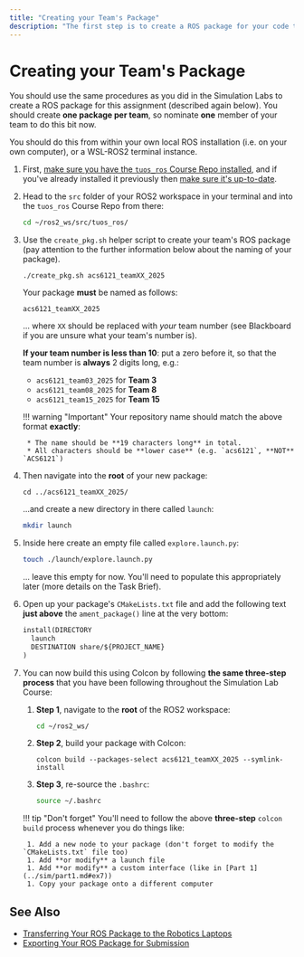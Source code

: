 ```yaml
---
title: "Creating your Team's Package"
description: "The first step is to create a ROS package for your code to live in" 
---
```


# Creating your Team's Package

You should use the same procedures as you did in the Simulation Labs to create a ROS package for this assignment (described again below). You should create **one package per team**, so nominate **one** member of your team to do this bit now.

You should do this from within your own local ROS installation (i.e. on your own computer), or a WSL-ROS2 terminal instance.

1. First, [make sure you have the `tuos_ros` Course Repo installed](../extras/course-repo.md#installing), and if you've already installed it previously then [make sure it's up-to-date](../extras/course-repo.md#updating).

1. Head to the `src` folder of your ROS2 workspace in your terminal and into the `tuos_ros` Course Repo from there:

    ```bash
    cd ~/ros2_ws/src/tuos_ros/
    ```

1. Use the `create_pkg.sh` helper script to create your team's ROS package (pay attention to the further information below about the naming of your package).

    ``` { .bash .no-copy }
    ./create_pkg.sh acs6121_teamXX_2025
    ```

    Your package **must** be named as follows:

    ``` { .txt .no-copy }
    acs6121_teamXX_2025
    ```

    ... where `XX` should be replaced with *your* team number (see Blackboard if you are unsure what your team's number is).

    **If your team number is less than 10**: put a zero before it, so that the team number is **always** 2 digits long, e.g.: 
    
    * `acs6121_team03_2025` for **Team 3**
    * `acs6121_team08_2025` for **Team 8**
    * `acs6121_team15_2025` for **Team 15**

    !!! warning "Important"
        Your repository name should match the above format **exactly**:
            
        * The name should be **19 characters long** in total.
        * All characters should be **lower case** (e.g. `acs6121`, **NOT** `ACS6121`)

1. Then navigate into the **root** of your new package:

    ``` { .bash .no-copy }
    cd ../acs6121_teamXX_2025/
    ```

    ...and create a new directory in there called `launch`:

    ```bash
    mkdir launch
    ```

1. Inside here create an empty file called `explore.launch.py`:

    ```bash
    touch ./launch/explore.launch.py
    ```

    ... leave this empty for now. You'll need to populate this appropriately later (more details on the Task Brief).

1. Open up your package's `CMakeLists.txt` file and add the following text **just above** the `ament_package()` line at the very bottom:

    ```txt title="acs6121_teamXX_2025/CMakeLists.txt"
    install(DIRECTORY
      launch
      DESTINATION share/${PROJECT_NAME}
    )
    ```

1. You can now build this using Colcon by following **the same three-step process** that you have been following throughout the Simulation Lab Course:

    1. **Step 1**, navigate to the **root** of the ROS2 workspace:

        ```bash
        cd ~/ros2_ws/
        ```

    1. **Step 2**, build your package with Colcon:

        ``` { .bash .no-copy }
        colcon build --packages-select acs6121_teamXX_2025 --symlink-install
        ```

    1. **Step 3**, re-source the `.bashrc`:

        ```bash
        source ~/.bashrc
        ```
    
    !!! tip "Don't forget"
        You'll need to follow the above **three-step** `colcon build` process whenever you do things like:

        1. Add a new node to your package (don't forget to modify the `CMakeLists.txt` file too)
        1. Add **or modify** a launch file
        1. Add **or modify** a custom interface (like in [Part 1](../sim/part1.md#ex7))
        1. Copy your package onto a different computer 

## See Also

* [Transferring Your ROS Package to the Robotics Laptops](./first-lab.md#transferring-your-ros-package-to-the-robotics-laptops)
* [Exporting Your ROS Package for Submission](./submission.md#exporting-your-ros-package-for-submission)